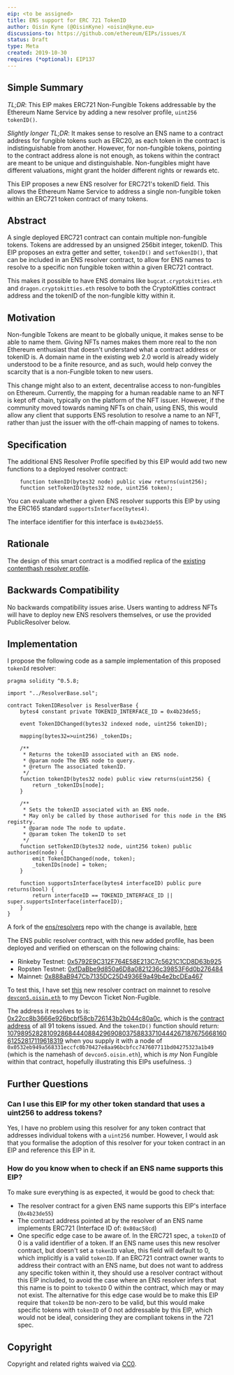 ```yaml
---
eip: <to be assigned>
title: ENS support for ERC 721 TokenID
author: Oisín Kyne (@OisinKyne) <oisin@kyne.eu>
discussions-to: https://github.com/ethereum/EIPs/issues/X
status: Draft
type: Meta
created: 2019-10-30
requires (*optional): EIP137
---
```


<!--You can leave these HTML comments in your merged EIP and delete the visible duplicate text guides, they will not appear and may be helpful to refer to if you edit it again. This is the suggested template for new EIPs. Note that an EIP number will be assigned by an editor. When opening a pull request to submit your EIP, please use an abbreviated title in the filename, `eip-draft_title_abbrev.md`. The title should be 44 characters or less.-->

## Simple Summary

<!--"If you can't explain it simply, you don't understand it well enough." Provide a simplified and layman-accessible explanation of the EIP.-->

_TL;DR_: This EIP makes ERC721 Non-Fungible Tokens addressable by the Ethereum Name Service by adding a new resolver profile, `uint256 tokenID()`.

_Slightly longer TL;DR_: It makes sense to resolve an ENS name to a contract address for fungible tokens such as ERC20, as each token in the contract is indistinguishable from another. However, for non-fungible tokens, pointing to the contract address alone is not enough, as tokens within the contract are meant to be unique and distinguishable. Non-fungibles might have different valuations, might grant the holder different rights or rewards etc.

This EIP proposes a new ENS resolver for ERC721's tokenID field. This allows the Ethereum Name Service to address a single non-fungible token within an ERC721 token contract of many tokens.

## Abstract

<!--A short (~200 word) description of the technical issue being addressed.-->

A single deployed ERC721 contract can contain multiple non-fungible tokens. Tokens are addressed by an unsigned 256bit integer, tokenID. This EIP proposes an extra getter and setter, `tokenID()` and `setTokenID()`, that can be included in an ENS resolver contract, to allow for ENS names to resolve to a specific non fungible token within a given ERC721 contract.

This makes it possible to have ENS domains like `bugcat.cryptokitties.eth` and `dragon.cryptokitties.eth` resolve to both the CryptoKitties contract address and the tokenID of the non-fungible kitty within it.

## Motivation

<!--The motivation is critical for EIPs that want to change the Ethereum protocol. It should clearly explain why the existing protocol specification is inadequate to address the problem that the EIP solves. EIP submissions without sufficient motivation may be rejected outright.-->

Non-fungible Tokens are meant to be globally unique, it makes sense to be able to name them. Giving NFTs names makes them more real to the non Ethereum enthusiast that doesn't understand what a contract address or tokenID is. A domain name in the existing web 2.0 world is already widely understood to be a finite resource, and as such, would help convey the scarcity that is a non-Fungible token to new users.

This change might also to an extent, decentralise access to non-fungibles on Ethereum. Currently, the mapping for a human readable name to an NFT is kept off chain, typically on the platform of the NFT issuer. However, if the community moved towards naming NFTs on chain, using ENS, this would allow any client that supports ENS resolution to resolve a name to an NFT, rather than just the issuer with the off-chain mapping of names to tokens.

## Specification

<!--The technical specification should describe the syntax and semantics of any new feature. The specification should be detailed enough to allow competing, interoperable implementations for any of the current Ethereum platforms (go-ethereum, parity, cpp-ethereum, ethereumj, ethereumjs, and [others](https://github.com/ethereum/wiki/wiki/Clients)).-->

The additional ENS Resolver Profile specified by this EIP would add two new functions to a deployed resolver contract:

```
    function tokenID(bytes32 node) public view returns(uint256);
    function setTokenID(bytes32 node, uint256 token);
```

You can evaluate whether a given ENS resolver supports this EIP by using the ERC165 standard `supportsInterface(bytes4)`.

The interface identifier for this interface is `0x4b23de55`.

## Rationale

<!--The rationale fleshes out the specification by describing what motivated the design and why particular design decisions were made. It should describe alternate designs that were considered and related work, e.g. how the feature is supported in other languages. The rationale may also provide evidence of consensus within the community, and should discuss important objections or concerns raised during discussion.-->

The design of this smart contract is a modified replica of the [existing contenthash resolver profile](https://github.com/ensdomains/resolvers/blob/master/contracts/profiles/ContentHashResolver.sol).

## Backwards Compatibility

<!--All EIPs that introduce backwards incompatibilities must include a section describing these incompatibilities and their severity. The EIP must explain how the author proposes to deal with these incompatibilities. EIP submissions without a sufficient backwards compatibility treatise may be rejected outright.-->

No backwards compatibility issues arise. Users wanting to address NFTs will have to deploy new ENS resolvers themselves, or use the provided PublicResolver below.

## Implementation

<!--The implementations must be completed before any EIP is given status "Final", but it need not be completed before the EIP is accepted. While there is merit to the approach of reaching consensus on the specification and rationale before writing code, the principle of "rough consensus and running code" is still useful when it comes to resolving many discussions of API details.-->

I propose the following code as a sample implementation of this proposed `tokenId` resolver:

```solidity
pragma solidity ^0.5.8;

import "../ResolverBase.sol";

contract TokenIDResolver is ResolverBase {
    bytes4 constant private TOKENID_INTERFACE_ID = 0x4b23de55;

    event TokenIDChanged(bytes32 indexed node, uint256 tokenID);

    mapping(bytes32=>uint256) _tokenIDs;

    /**
     * Returns the tokenID associated with an ENS node.
     * @param node The ENS node to query.
     * @return The associated tokenID.
     */
    function tokenID(bytes32 node) public view returns(uint256) {
        return _tokenIDs[node];
    }

    /**
     * Sets the tokenID associated with an ENS node.
     * May only be called by those authorised for this node in the ENS registry.
     * @param node The node to update.
     * @param token The tokenID to set
     */
    function setTokenID(bytes32 node, uint256 token) public authorised(node) {
        emit TokenIDChanged(node, token);
        _tokenIDs[node] = token;
    }

    function supportsInterface(bytes4 interfaceID) public pure returns(bool) {
        return interfaceID == TOKENID_INTERFACE_ID || super.supportsInterface(interfaceID);
    }
}
```

A fork of the [ens/resolvers](https://github.com/ensdomains/resolvers) repo with the change is available, [here](https://github.com/OisinKyne/resolvers/blob/master/contracts/profiles/TokenIDResolver.sol)

The ENS public resolver contract, with this new added profile, has been deployed and verified on etherscan on the following chains:

- Rinkeby Testnet: [0x5792E9C312F764E58E213C7c5621C1CD8D63b925](https://rinkeby.etherscan.io/address/0x5792e9c312f764e58e213c7c5621c1cd8d63b925)
- Ropsten Testnet: [0xfDaBbe9d850a6D8a0821236c39853F6d0b276484](https://ropsten.etherscan.io/address/0xfdabbe9d850a6d8a0821236c39853f6d0b276484)
- Mainnet: [0x888aB947Cb7135DC25D4936E9a49b4e2bcDEa467](https://etherscan.io/address/0x888ab947cb7135dc25d4936e9a49b4e2bcdea467)

To test this, I have set [this](https://etherscan.io/address/0x888ab947cb7135dc25d4936e9a49b4e2bcdea467) new resolver contract on mainnet to resolve [`devcon5.oisin.eth`](https://etherscan.io/enslookup?q=devcon5.oisin.eth) to my Devcon Ticket Non-Fugible.

The address it resolves to is:
[0x22cc8b3666e926bcbf58cb726143b2b044c80a0c](https://etherscan.io/token/0x22cc8b3666e926bcbf58cb726143b2b044c80a0c), which is the [contract address](https://etherscan.io/token/0x22cc8b3666e926bcbf58cb726143b2b044c80a0c) of all 91 tokens issued.
And the `tokenID()` function should return:
[10798952828109286844408842969080375883371044426718767566816061252817119618319](https://etherscan.io/token/0x22cc8b3666e926bcbf58cb726143b2b044c80a0c?a=10798952828109286844408842969080375883371044426718767566816061252817119618319) when you supply it with a node of `0x0532eb949a568331eccfc0b70427e8aa96bcbfcc747607711bd04275323a1b49` (which is the namehash of `devcon5.oisin.eth`), which is _my_ Non Fungible within that contract, hopefully illustrating this EIPs usefulness. :)

## Further Questions

### Can I use this EIP for my other token standard that uses a uint256 to address tokens?

Yes, I have no problem using this resolver for any token contract that addresses individual tokens with a `uint256` number. However, I would ask that you formalise the adoption of this resolver for your token contract in an EIP and reference this EIP in it.

### How do you know when to check if an ENS name supports this EIP?

To make sure everything is as expected, it would be good to check that:

- The resolver contract for a given ENS name supports this EIP's interface (`0x4b23de55`)
- The contract address pointed at by the resolver of an ENS name implements ERC721 (Interface ID of: `0x80ac58cd`)
- One specific edge case to be aware of. In the ERC721 spec, a `tokenID` of 0 is a valid identifier of a token. If an ENS name uses this new resolver contract, but doesn't set a `tokenID` value, this field will default to 0, which implicitly is a valid `tokenID`. If an ERC721 contract owner wants to address their contract with an ENS name, but does not want to address any specific token within it, they should use a resolver contract without this EIP included, to avoid the case where an ENS resolver infers that this name is to point to `tokenID` 0 within the contract, which may or may not exist. The alternative for this edge case would be to make this EIP require that `tokenID` be non-zero to be valid, but this would make specific tokens with `tokenID` of 0 not addressable by this EIP, which would not be ideal, considering they are compliant tokens in the 721 spec.

## Copyright

Copyright and related rights waived via [CC0](https://creativecommons.org/publicdomain/zero/1.0/).
